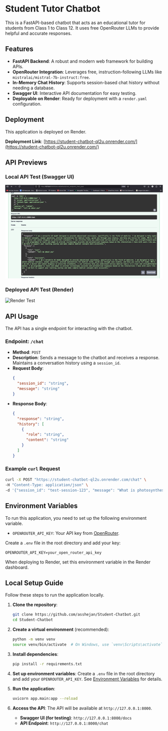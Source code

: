 # Student Tutor Chatbot

This is a FastAPI-based chatbot that acts as an educational tutor for students from Class 1 to Class 12. It uses free OpenRouter LLMs to provide helpful and accurate responses.

## Features

-   **FastAPI Backend**: A robust and modern web framework for building APIs.
-   **OpenRouter Integration**: Leverages free, instruction-following LLMs like `mistralai/mistral-7b-instruct:free`.
-   **In-Memory Chat History**: Supports session-based chat history without needing a database.
-   **Swagger UI**: Interactive API documentation for easy testing.
-   **Deployable on Render**: Ready for deployment with a `render.yaml` configuration.

## Deployment

This application is deployed on Render.

**Deployment Link**: [https://student-chatbot-ql2u.onrender.com/](https://student-chatbot-ql2u.onrender.com/)

## API Previews

### Local API Test (Swagger UI)
![Local Test](screenshots/localtest.png)

### Deployed API Test (Render)
![Render Test](screenshots/ndertest.png)

## API Usage

The API has a single endpoint for interacting with the chatbot.

### Endpoint: `/chat`

-   **Method**: `POST`
-   **Description**: Sends a message to the chatbot and receives a response. Maintains a conversation history using a `session_id`.
-   **Request Body**:
    ```json
    {
      "session_id": "string",
      "message": "string"
    }
    ```
-   **Response Body**:
    ```json
    {
      "response": "string",
      "history": [
        {
          "role": "string",
          "content": "string"
        }
      ]
    }
    ```

### Example `curl` Request

```bash
curl -X POST "https://student-chatbot-ql2u.onrender.com/chat" \
-H "Content-Type: application/json" \
-d '{"session_id": "test-session-123", "message": "What is photosynthesis?"}'
```

## Environment Variables

To run this application, you need to set up the following environment variable.

-   `OPENROUTER_API_KEY`: Your API key from [OpenRouter](https://openrouter.ai/).

Create a `.env` file in the root directory and add your key:

```
OPENROUTER_API_KEY=your_open_router_api_key
```

When deploying to Render, set this environment variable in the Render dashboard.

## Local Setup Guide

Follow these steps to run the application locally.

1.  **Clone the repository**:
    ```bash
    git clone https://github.com/asshejan/Student-Chatbot.git
    cd Student-Chatbot
    ```

2.  **Create a virtual environment** (recommended):
    ```bash
    python -m venv venv
    source venv/bin/activate  # On Windows, use `venv\Scripts\activate`
    ```

3.  **Install dependencies**:
    ```bash
    pip install -r requirements.txt
    ```

4.  **Set up environment variables**:
    Create a `.env` file in the root directory and add your `OPENROUTER_API_KEY`. See [Environment Variables](#environment-variables) for details.

5.  **Run the application**:
    ```bash
    uvicorn app.main:app --reload
    ```

6.  **Access the API**:
    The API will be available at `http://127.0.0.1:8000`.
    -   **Swagger UI (for testing)**: `http://127.0.0.1:8000/docs`
    -   **API Endpoint**: `http://127.0.0.1:8000/chat` 
